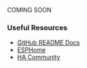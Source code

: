 COMING SOON

### Useful Resources

- [GitHub README Docs](https://help.github.com/en/github/writing-on-github/basic-writing-and-formatting-syntax)
- [ESPHome](https://esphome.io)
- [HA Community](https://community.home-assistant.io/)